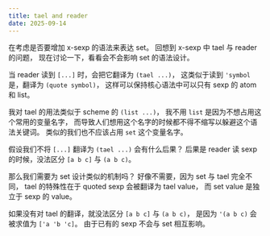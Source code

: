 ```yaml
---
title: tael and reader
date: 2025-09-14
---
```


在考虑是否要增加 x-sexp 的语法来表达 set。
回想到 x-sexp 中 tael 与 reader 的问题，
现在讨论一下，看看会不会影响 set 的语法设计。

当 reader 读到 `[...]` 时，会把它翻译为 `(tael ...)`，
这类似于读到 `'symbol` 是，翻译为 `(quote symbol)`，
这样可以保持核心语法中可以只有 sexp 的 atom 和 list。

我对 tael 的用法类似于 scheme 的 `(list ...)`，
我不用 `list` 是因为不想占用这个常用的变量名字，
而导致人们想用这个名字的时候都不得不缩写以躲避这个语法关键词。
类似的我们也不应该占用 `set` 这个变量名字。

假设我们不将 `[...]` 翻译为 `(tael ...)` 会有什么后果？
后果是 reader 读 sexp 的时候，没法区分 `[a b c]` 与 `(a b c)`。

那么我们需要为 set 设计类似的机制吗？
好像不需要，因为 set 与 tael 完全不同，
tael 的特殊性在于 quoted sexp 会被翻译为 tael value，
而 set value 是独立于 sexp 的 value。

如果没有对 tael 的翻译，就没法区分 `[a b c]` 与 `(a b c)`，
是因为 `'(a b c)` 会被求值为 `['a 'b 'c]`。
由于已有的 sexp 不会与 set 相互影响。

